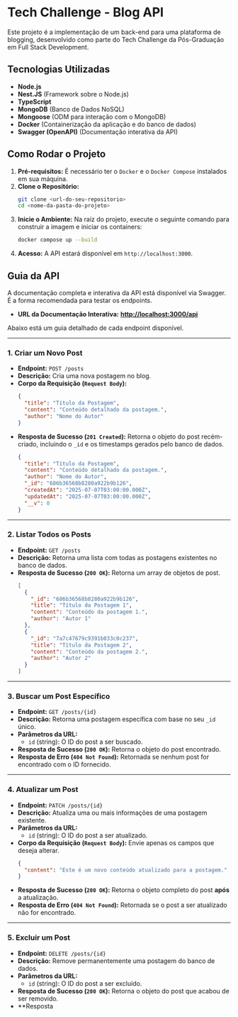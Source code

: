 # Tech Challenge - Blog API

Este projeto é a implementação de um back-end para uma plataforma de blogging, desenvolvido como parte do Tech Challenge da Pós-Graduação em Full Stack Development.

## Tecnologias Utilizadas

* **Node.js**
* **Nest.JS** (Framework sobre o Node.js)
* **TypeScript**
* **MongoDB** (Banco de Dados NoSQL)
* **Mongoose** (ODM para interação com o MongoDB)
* **Docker** (Containerização da aplicação e do banco de dados)
* **Swagger (OpenAPI)** (Documentação interativa da API)

## Como Rodar o Projeto

1.  **Pré-requisitos:** É necessário ter o `Docker` e o `Docker Compose` instalados em sua máquina.
2.  **Clone o Repositório:**
    ```bash
    git clone <url-do-seu-repositorio>
    cd <nome-da-pasta-do-projeto>
    ```
3.  **Inicie o Ambiente:** Na raiz do projeto, execute o seguinte comando para construir a imagem e iniciar os containers:
    ```bash
    docker compose up --build
    ```
4.  **Acesso:** A API estará disponível em `http://localhost:3000`.

## Guia da API

A documentação completa e interativa da API está disponível via Swagger. É a forma recomendada para testar os endpoints.

* **URL da Documentação Interativa:** **[http://localhost:3000/api](http://localhost:3000/api)**

Abaixo está um guia detalhado de cada endpoint disponível.

---

### **1. Criar um Novo Post**

* **Endpoint:** `POST /posts`
* **Descrição:** Cria uma nova postagem no blog.
* **Corpo da Requisição (`Request Body`):**
    ```json
    {
      "title": "Título da Postagem",
      "content": "Conteúdo detalhado da postagem.",
      "author": "Nome do Autor"
    }
    ```
* **Resposta de Sucesso (`201 Created`):** Retorna o objeto do post recém-criado, incluindo o `_id` e os timestamps gerados pelo banco de dados.
    ```json
    {
      "title": "Título da Postagem",
      "content": "Conteúdo detalhado da postagem.",
      "author": "Nome do Autor",
      "_id": "686b36568b8280a922b9b126",
      "createdAt": "2025-07-07T03:00:00.000Z",
      "updatedAt": "2025-07-07T03:00:00.000Z",
      "__v": 0
    }
    ```

---

### **2. Listar Todos os Posts**

* **Endpoint:** `GET /posts`
* **Descrição:** Retorna uma lista com todas as postagens existentes no banco de dados.
* **Resposta de Sucesso (`200 OK`):** Retorna um array de objetos de post.
    ```json
    [
      {
        "_id": "686b36568b8280a922b9b126",
        "title": "Título da Postagem 1",
        "content": "Conteúdo da postagem 1.",
        "author": "Autor 1"
      },
      {
        "_id": "7a7c47679c9391b033c0c237",
        "title": "Título da Postagem 2",
        "content": "Conteúdo da postagem 2.",
        "author": "Autor 2"
      }
    ]
    ```

---

### **3. Buscar um Post Específico**

* **Endpoint:** `GET /posts/{id}`
* **Descrição:** Retorna uma postagem específica com base no seu `_id` único.
* **Parâmetros da URL:**
    * `id` (string): O ID do post a ser buscado.
* **Resposta de Sucesso (`200 OK`):** Retorna o objeto do post encontrado.
* **Resposta de Erro (`404 Not Found`):** Retornada se nenhum post for encontrado com o ID fornecido.

---

### **4. Atualizar um Post**

* **Endpoint:** `PATCH /posts/{id}`
* **Descrição:** Atualiza uma ou mais informações de uma postagem existente.
* **Parâmetros da URL:**
    * `id` (string): O ID do post a ser atualizado.
* **Corpo da Requisição (`Request Body`):** Envie apenas os campos que deseja alterar.
    ```json
    {
      "content": "Este é um novo conteúdo atualizado para a postagem."
    }
    ```
* **Resposta de Sucesso (`200 OK`):** Retorna o objeto completo do post **após** a atualização.
* **Resposta de Erro (`404 Not Found`):** Retornada se o post a ser atualizado não for encontrado.

---

### **5. Excluir um Post**

* **Endpoint:** `DELETE /posts/{id}`
* **Descrição:** Remove permanentemente uma postagem do banco de dados.
* **Parâmetros da URL:**
    * `id` (string): O ID do post a ser excluído.
* **Resposta de Sucesso (`200 OK`):** Retorna o objeto do post que acabou de ser removido.
* **Resposta